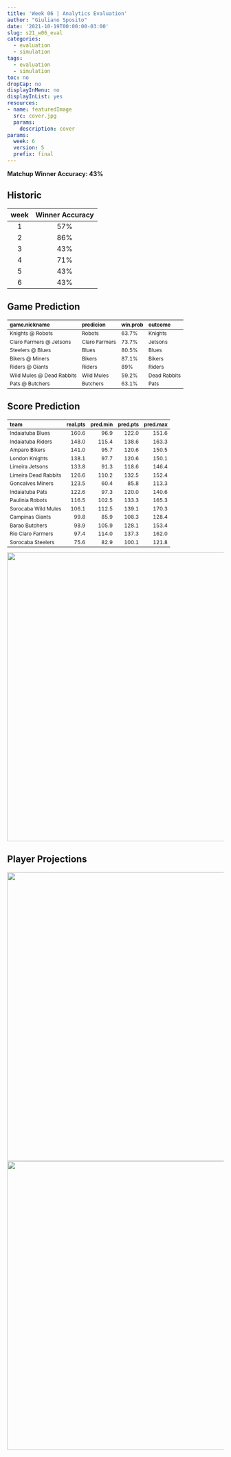 ```yaml
---
title: 'Week 06 | Analytics Evaluation'
author: "Giuliano Sposito"
date: '2021-10-19T00:00:00-03:00'
slug: s21_w06_eval
categories:
  - evaluation
  - simulation
tags:
  - evaluation
  - simulation
toc: no
dropCap: no
displayInMenu: no
displayInList: yes
resources:
- name: featuredImage
  src: cover.jpg
  params:
    description: cover
params:
  week: 6
  version: 5
  prefix: final
---
```

<script src="{{< blogdown/postref >}}index_files/kePrint/kePrint.js"></script>
<link href="{{< blogdown/postref >}}index_files/lightable/lightable.css" rel="stylesheet" />
<script src="{{< blogdown/postref >}}index_files/kePrint/kePrint.js"></script>
<link href="{{< blogdown/postref >}}index_files/lightable/lightable.css" rel="stylesheet" />

**Matchup Winner Accuracy: 43%**

<!--more-->

## Historic

| week | Winner Accuracy |
|:----:|:---------------:|
| 1    |       57%       |
| 2    |       86%       |
| 3    |       43%       |
| 4    |       71%       |
| 5    |       43%       |
| 6    |       43%       |







## Game Prediction

<table class="table" style="font-size: 12px; margin-left: auto; margin-right: auto;">
 <thead>
  <tr>
   <th style="text-align:left;"> game.nickname </th>
   <th style="text-align:left;"> predicion </th>
   <th style="text-align:left;"> win.prob </th>
   <th style="text-align:left;"> outcome </th>
  </tr>
 </thead>
<tbody>
  <tr>
   <td style="text-align:left;"> Knights @ Robots </td>
   <td style="text-align:left;"> Robots </td>
   <td style="text-align:left;"> 63.7% </td>
   <td style="text-align:left;"> Knights </td>
  </tr>
  <tr>
   <td style="text-align:left;"> Claro Farmers @ Jetsons </td>
   <td style="text-align:left;"> Claro Farmers </td>
   <td style="text-align:left;"> 73.7% </td>
   <td style="text-align:left;"> Jetsons </td>
  </tr>
  <tr>
   <td style="text-align:left;"> Steelers @ Blues </td>
   <td style="text-align:left;"> Blues </td>
   <td style="text-align:left;"> 80.5% </td>
   <td style="text-align:left;"> Blues </td>
  </tr>
  <tr>
   <td style="text-align:left;"> Bikers @ Miners </td>
   <td style="text-align:left;"> Bikers </td>
   <td style="text-align:left;"> 87.1% </td>
   <td style="text-align:left;"> Bikers </td>
  </tr>
  <tr>
   <td style="text-align:left;"> Riders @ Giants </td>
   <td style="text-align:left;"> Riders </td>
   <td style="text-align:left;"> 89% </td>
   <td style="text-align:left;"> Riders </td>
  </tr>
  <tr>
   <td style="text-align:left;"> Wild Mules @ Dead Rabbits </td>
   <td style="text-align:left;"> Wild Mules </td>
   <td style="text-align:left;"> 59.2% </td>
   <td style="text-align:left;"> Dead Rabbits </td>
  </tr>
  <tr>
   <td style="text-align:left;"> Pats @ Butchers </td>
   <td style="text-align:left;"> Butchers </td>
   <td style="text-align:left;"> 63.1% </td>
   <td style="text-align:left;"> Pats </td>
  </tr>
</tbody>
</table>


## Score Prediction

<table class="table" style="font-size: 12px; margin-left: auto; margin-right: auto;">
 <thead>
  <tr>
   <th style="text-align:left;"> team </th>
   <th style="text-align:right;"> real.pts </th>
   <th style="text-align:right;"> pred.min </th>
   <th style="text-align:right;"> pred.pts </th>
   <th style="text-align:right;"> pred.max </th>
  </tr>
 </thead>
<tbody>
  <tr>
   <td style="text-align:left;"> Indaiatuba Blues </td>
   <td style="text-align:right;"> 160.6 </td>
   <td style="text-align:right;"> 96.9 </td>
   <td style="text-align:right;"> 122.0 </td>
   <td style="text-align:right;"> 151.6 </td>
  </tr>
  <tr>
   <td style="text-align:left;"> Indaiatuba Riders </td>
   <td style="text-align:right;"> 148.0 </td>
   <td style="text-align:right;"> 115.4 </td>
   <td style="text-align:right;"> 138.6 </td>
   <td style="text-align:right;"> 163.3 </td>
  </tr>
  <tr>
   <td style="text-align:left;"> Amparo Bikers </td>
   <td style="text-align:right;"> 141.0 </td>
   <td style="text-align:right;"> 95.7 </td>
   <td style="text-align:right;"> 120.6 </td>
   <td style="text-align:right;"> 150.5 </td>
  </tr>
  <tr>
   <td style="text-align:left;"> London Knights </td>
   <td style="text-align:right;"> 138.1 </td>
   <td style="text-align:right;"> 97.7 </td>
   <td style="text-align:right;"> 120.6 </td>
   <td style="text-align:right;"> 150.1 </td>
  </tr>
  <tr>
   <td style="text-align:left;"> Limeira Jetsons </td>
   <td style="text-align:right;"> 133.8 </td>
   <td style="text-align:right;"> 91.3 </td>
   <td style="text-align:right;"> 118.6 </td>
   <td style="text-align:right;"> 146.4 </td>
  </tr>
  <tr>
   <td style="text-align:left;"> Limeira Dead Rabbits </td>
   <td style="text-align:right;"> 126.6 </td>
   <td style="text-align:right;"> 110.2 </td>
   <td style="text-align:right;"> 132.5 </td>
   <td style="text-align:right;"> 152.4 </td>
  </tr>
  <tr>
   <td style="text-align:left;"> Goncalves Miners </td>
   <td style="text-align:right;"> 123.5 </td>
   <td style="text-align:right;"> 60.4 </td>
   <td style="text-align:right;"> 85.8 </td>
   <td style="text-align:right;"> 113.3 </td>
  </tr>
  <tr>
   <td style="text-align:left;"> Indaiatuba Pats </td>
   <td style="text-align:right;"> 122.6 </td>
   <td style="text-align:right;"> 97.3 </td>
   <td style="text-align:right;"> 120.0 </td>
   <td style="text-align:right;"> 140.6 </td>
  </tr>
  <tr>
   <td style="text-align:left;"> Paulinia Robots </td>
   <td style="text-align:right;"> 116.5 </td>
   <td style="text-align:right;"> 102.5 </td>
   <td style="text-align:right;"> 133.3 </td>
   <td style="text-align:right;"> 165.3 </td>
  </tr>
  <tr>
   <td style="text-align:left;"> Sorocaba Wild Mules </td>
   <td style="text-align:right;"> 106.1 </td>
   <td style="text-align:right;"> 112.5 </td>
   <td style="text-align:right;"> 139.1 </td>
   <td style="text-align:right;"> 170.3 </td>
  </tr>
  <tr>
   <td style="text-align:left;"> Campinas Giants </td>
   <td style="text-align:right;"> 99.8 </td>
   <td style="text-align:right;"> 85.9 </td>
   <td style="text-align:right;"> 108.3 </td>
   <td style="text-align:right;"> 128.4 </td>
  </tr>
  <tr>
   <td style="text-align:left;"> Barao Butchers </td>
   <td style="text-align:right;"> 98.9 </td>
   <td style="text-align:right;"> 105.9 </td>
   <td style="text-align:right;"> 128.1 </td>
   <td style="text-align:right;"> 153.4 </td>
  </tr>
  <tr>
   <td style="text-align:left;"> Rio Claro Farmers </td>
   <td style="text-align:right;"> 97.4 </td>
   <td style="text-align:right;"> 114.0 </td>
   <td style="text-align:right;"> 137.3 </td>
   <td style="text-align:right;"> 162.0 </td>
  </tr>
  <tr>
   <td style="text-align:left;"> Sorocaba Steelers </td>
   <td style="text-align:right;"> 75.6 </td>
   <td style="text-align:right;"> 82.9 </td>
   <td style="text-align:right;"> 100.1 </td>
   <td style="text-align:right;"> 121.8 </td>
  </tr>
</tbody>
</table>


<img src="{{< blogdown/postref >}}index_files/figure-html/scoreChart-1.png" width="672" />

## Player Projections

<img src="{{< blogdown/postref >}}index_files/figure-html/pointsProj-1.png" width="672" />

<img src="{{< blogdown/postref >}}index_files/figure-html/projErrors-1.png" width="672" />

